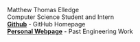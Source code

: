 Matthew Thomas Elledge\
Computer Science Student and Intern \
__[Github](https://github.com/mthyuu)__ - GitHub Homepage\
__[Personal Webpage](https://matthewelledge.weebly.com/)__ - Past Engineering Work
